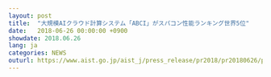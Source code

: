 ```yaml
---
layout: post
title:  "大規模AIクラウド計算システム「ABCI」がスパコン性能ランキング世界5位"
date:   2018-06-26 00:00:00 +0900
showdate: 2018.06.26
lang: ja
categories: NEWS
outurl: https://www.aist.go.jp/aist_j/press_release/pr2018/pr20180626/pr20180626.html
---
```

